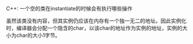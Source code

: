 C++: 一个空的类在instantiate的时候会有执行哪些操作

虽然该类没有内容，但其实例仍应该在内存有一个独一无二的地址。因此实例化时，编译器会分配一个隐含的char，以该char的地址作为实例的地址，实例的大小为char的大小1字节。
